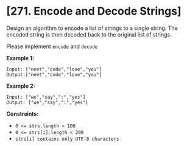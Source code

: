 # [271. Encode and Decode Strings]

Design an algorithm to encode a list of strings to a single string. The encoded string is then decoded back to the original list of strings.

Please implement `encode` and `decode`

**Example 1:**

```
Input: ["neet","code","love","you"]
Output:["neet","code","love","you"]
```

**Example 2:**

```
Input: ["we","say",":","yes"]
Output: ["we","say",":","yes"]
```

**Constraints:**

- `0 <= strs.length < 100`
- `0 <= strs[i].length < 200`
- `strs[i] contains only UTF-8 characters`